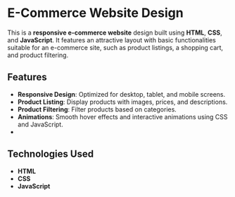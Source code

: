# E-Commerce Website Design

This is a **responsive e-commerce website** design built using **HTML**, **CSS**, and **JavaScript**. It features an attractive layout with basic functionalities suitable for an e-commerce site, such as product listings, 
a shopping cart, and product filtering.

## Features
- **Responsive Design**: Optimized for desktop, tablet, and mobile screens.
- **Product Listing**: Display products with images, prices, and descriptions.
- **Product Filtering**: Filter products based on categories.
- **Animations**: Smooth hover effects and interactive animations using CSS and JavaScript.
- 
## Technologies Used
- **HTML**
- **CSS**
- **JavaScript**
